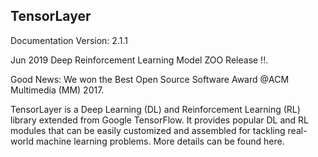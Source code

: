 ## TensorLayer

Documentation Version: 2.1.1

Jun 2019 Deep Reinforcement Learning Model ZOO Release !!.

Good News: We won the Best Open Source Software Award @ACM Multimedia (MM) 2017.

TensorLayer is a Deep Learning (DL) and Reinforcement Learning (RL) library extended from Google TensorFlow. It provides popular DL and RL modules that can be easily customized and assembled for tackling real-world machine learning problems. More details can be found here.
